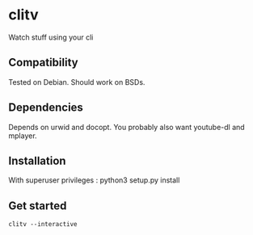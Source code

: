 # clitv
Watch stuff using your cli

## Compatibility
Tested on Debian. Should work on BSDs.

## Dependencies
Depends on urwid and docopt.
You probably also want youtube-dl and mplayer.

## Installation
With superuser privileges :
    python3 setup.py install

## Get started
    clitv --interactive
